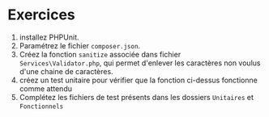 # Exercices
1. installez PHPUnit.
2. Paramétrez le fichier `composer.json`.
3. Créez la fonction `sanitize` associée dans fichier `Services\Validator.php`, qui permet d'enlever les caractères non voulus d'une chaine de caractères.
4. créez un test unitaire pour vérifier que la fonction ci-dessus fonctionne comme attendu
5. Complétez les fichiers de test présents dans les dossiers `Unitaires` et `Fonctionnels`